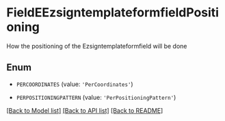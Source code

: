 # FieldEEzsigntemplateformfieldPositioning

How the positioning of the Ezsigntemplateformfield will be done

## Enum

* `PERCOORDINATES` (value: `'PerCoordinates'`)

* `PERPOSITIONINGPATTERN` (value: `'PerPositioningPattern'`)

[[Back to Model list]](../README.md#documentation-for-models) [[Back to API list]](../README.md#documentation-for-api-endpoints) [[Back to README]](../README.md)


